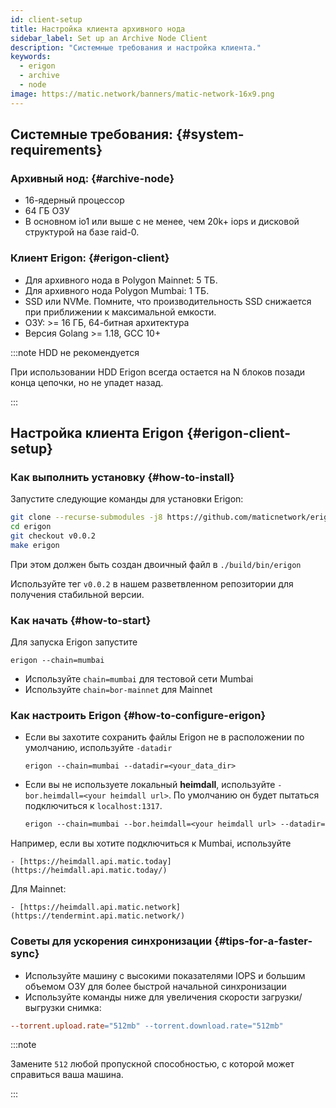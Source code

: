 ```yaml
---
id: client-setup
title: Настройка клиента архивного нода
sidebar_label: Set up an Archive Node Client
description: "Системные требования и настройка клиента."
keywords:
  - erigon
  - archive
  - node
image: https://matic.network/banners/matic-network-16x9.png
---
```


## Системные требования: {#system-requirements}

### Архивный нод: {#archive-node}

- 16-ядерный процессор
- 64 ГБ ОЗУ
- В основном io1 или выше с не менее, чем 20k+ iops и дисковой структурой на базе raid-0.

### Клиент Erigon: {#erigon-client}

- Для архивного нода в Polygon Mainnet: 5 ТБ.
- Для архивного нода Polygon Mumbai: 1 ТБ.
- SSD или NVMe. Помните, что производительность SSD снижается при приближении к максимальной емкости.
- ОЗУ: >= 16 ГБ, 64-битная архитектура
- Версия Golang >= 1.18, GCC 10+

:::note HDD не рекомендуется

При использовании HDD Erigon всегда остается на N блоков позади конца цепочки, но не упадет назад.

:::

## Настройка клиента Erigon {#erigon-client-setup}

### Как выполнить установку {#how-to-install}
Запустите следующие команды для установки Erigon:

```bash
git clone --recurse-submodules -j8 https://github.com/maticnetwork/erigon.git
cd erigon
git checkout v0.0.2
make erigon
```

При этом должен быть создан двоичный файл в ```./build/bin/erigon```

Используйте тег `v0.0.2` в нашем разветвленном репозитории для получения стабильной версии.

### Как начать {#how-to-start}

Для запуска Erigon запустите

```
erigon --chain=mumbai
```

- Используйте `chain=mumbai` для тестовой сети Mumbai
- Используйте `chain=bor-mainnet` для Mainnet

### Как настроить Erigon {#how-to-configure-erigon}

- Если вы захотите сохранить файлы Erigon не в расположении по умолчанию, используйте `-datadir`


    ```
    erigon --chain=mumbai --datadir=<your_data_dir>
    ```

- Если вы не используете локальный **heimdall**, используйте `-bor.heimdall=<your heimdall url>`. По умолчанию он будет пытаться подключиться к `localhost:1317`.


    ```makefile
    erigon --chain=mumbai --bor.heimdall=<your heimdall url> --datadir=<your_data_dir>
    ```

Например, если вы хотите подключиться к Mumbai, используйте

    - [https://heimdall.api.matic.today](https://heimdall.api.matic.today/)

Для Mainnet:

    - [https://heimdall.api.matic.network](https://tendermint.api.matic.network/)

### Советы для ускорения синхронизации {#tips-for-a-faster-sync}

- Используйте машину с высокими показателями IOPS и большим объемом ОЗУ для более быстрой начальной синхронизации
- Используйте команды ниже для увеличения скорости загрузки/выгрузки снимка:

```makefile
--torrent.upload.rate="512mb" --torrent.download.rate="512mb"
```

:::note

Замените `512` любой пропускной способностью, с которой может справиться ваша машина.

:::

